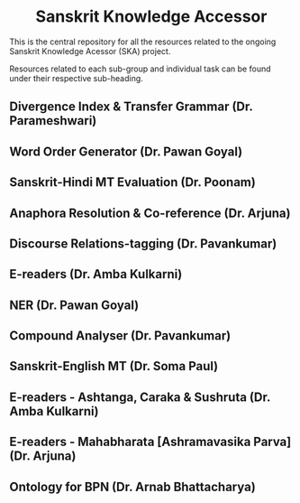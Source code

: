 <h1 style="text-align:center">Sanskrit Knowledge Accessor</h1>

This is the central repository for all the resources related to the ongoing Sanskrit Knowledge Acessor (SKA) project. 

Resources related to each sub-group and individual task can be found under their respective sub-heading.

##	Divergence Index & Transfer Grammar (Dr. Parameshwari)

##	Word Order Generator (Dr. Pawan Goyal)

##	Sanskrit-Hindi MT Evaluation (Dr. Poonam)

##	Anaphora Resolution & Co-reference (Dr. Arjuna)

##	Discourse Relations-tagging (Dr. Pavankumar)

##	E-readers	(Dr. Amba Kulkarni)

##	NER (Dr. Pawan Goyal)

##	Compound Analyser (Dr. Pavankumar)

##	Sanskrit-English MT (Dr. Soma Paul)

##	E-readers - Ashtanga, Caraka & Sushruta (Dr. Amba Kulkarni)

##	E-readers - Mahabharata \[Ashramavasika Parva\]	(Dr. Arjuna)

##	Ontology for BPN	(Dr. Arnab Bhattacharya)

